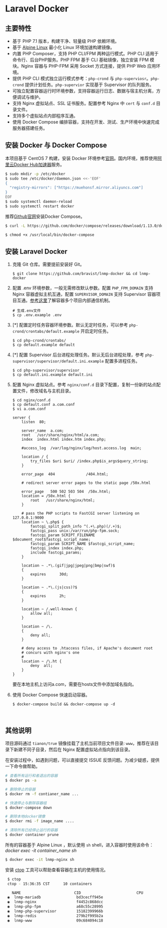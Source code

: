 # Laravel Docker

## 主要特性

+ 基于 PHP 7.1 版本，构建干净、轻量级 PHP 依赖环境。
+ 基于 [Alpine Linux](https://alpinelinux.org/) 最小化 Linux 环境加速构建镜像。 
+ 内置 PHP Composer，支持 PHP CLI/FPM 两种运行模式。PHP CLI 适用于命令行、后台PHP服务。PHP FPM 基于 CLI 基础镜像，独立安装 FPM 模块。Nginx 容器与 PHP-FPM 采用 Socket 方式连接，提供 PHP Web 应用环境。
+ 提供 PHP CLI 模式独立运行模式参考：`php-crond` 与 `php-superviosr`。`php-crond` 提供计划任务。`php-supervior` 实现基于 Supervisor 的队列服务。
+ 可独立配置容器运行时环境参数，支持容器运行日志、数据与宿主机分离，方便调试与维护。
+ 支持 Nginx 虚拟站点、SSL 证书服务。配置参考 Nginx 中 `cert` 与 `conf.d` 目录文件。
+ 支持多个虚拟站点内部程序互通。
+ 使用 Docker Compose 编排容器，支持在开发、测试、生产环境中快速完成服务器搭建任务。



## 安装 Docker 与 Docker Compose

本项目基于 CentOS 7 构建，安装 Docker 环境参考[官网](https://docs.docker.com/install/linux/docker-ce/centos/)。国内环境，推荐使用[阿里云Docker Hub加速器](https://cr.console.aliyun.com/#/accelerator)服务。

```bash
$ sudo mkdir -p /etc/docker
$ sudo tee /etc/docker/daemon.json <<-'EOF'
{
  "registry-mirrors": ["https://muehonsf.mirror.aliyuncs.com"]
}
EOF
$ sudo systemctl daemon-reload
$ sudo systemctl restart docker
```

推荐[Github官网](https://github.com/docker/compose/releases)安装Docker Compose。

```bash
$ curl -L https://github.com/docker/compose/releases/download/1.13.0/docker-compose-`uname -s`-`uname -m` > /usr/local/bin/docker-compose

$ chmod +x /usr/local/bin/docker-compose
```

## 安装 Laravel Docker

1. 克隆 Git 仓库。需要提前安装好 Git。

   ```shell
   $ git clone https://github.com/bravist/lnmp-docker && cd lnmp-docker
   ```


2. 配置 .env 环境参数，一般无需修改默认参数。配置 `PHP_FPM_DOMAIN` 支持 Nginx 容器虚拟主机互通，配置 `SUPERVISOR_DOMAIN` 支持 Supervisor 容器项目互通。[参考这里](https://github.com/laradock/laradock/issues/435)了解容器多个项目内部通信机制。

   ```shell
   # 生成.env文件
   $ cp .env.example .env
   ```

3. [*] 配置定时任务容器环境参数。默认无定时任务，可以参考 `php-crond/crontabs/default.example` 开启定时任务。

   ```shell
   $ cd php-crond/crontabs/
   $ cp default.example default
   ```

4. [*] 配置 Supervisor 后台进程处理任务。默认无后台进程处理，参考 `php-supervisor/supervisor/default.ini.example` 配置多进程任务。

   ```shell
   $ cd php-supervisor/supervisor
   $ cp default.ini.example default.ini
   ```

5. 配置 Nginx 虚拟站点。参考 `nginx/conf.d` 目录下配置，复制一份新的站点配置文件，修改域名与主机目录。

     ```shell
     $ cd nginx/conf.d
     $ cp default.conf a.com.conf
     $ vi a.com.conf

     server {
         listen  80;

         server_name  a.com;
         root   /usr/share/nginx/html/a.com;
         index  index.html index.htm index.php;

         #access_log  /var/log/nginx/log/host.access.log  main;

         location / {
             try_files $uri $uri/ /index.php$is_args$query_string;
         }

         error_page  404              /404.html;

         # redirect server error pages to the static page /50x.html

         error_page   500 502 503 504  /50x.html;
         location = /50x.html {
             root   /usr/share/nginx/html;
         }

         # pass the PHP scripts to FastCGI server listening on 127.0.0.1:9000
         location ~ \.php$ {
             fastcgi_split_path_info ^(.+\.php)(/.+)$;
             fastcgi_pass unix:/var/run/php-fpm.sock;
             fastcgi_param SCRIPT_FILENAME $document_root$fastcgi_script_name;
             fastcgi_param SCRIPT_NAME $fastcgi_script_name;
             fastcgi_index index.php;
             include fastcgi_params;
         }

         location ~ .*\.(gif|jpg|jpeg|png|bmp|swf)$
         {
             expires      30d;
         }

         location ~ .*\.(js|css)?$
         {
             expires      2h;
         }

         location ~ /.well-known {
             allow all;
         }

         location ~ /\.
         {
             deny all;
         }

         # deny access to .htaccess files, if Apache's document root
         # concurs with nginx's one
         #
         location ~ /\.ht {
             deny  all;
         }
     }

     ```

     要在本地主机上访问a.com，需要在hosts文件中添加域名指向。

6. 使用 Docker Compose 快速启动容器。

     ```shell
     $ docker-compose build && docker-compose up -d
     ```
     ​

## 其他说明

项目源码通过 `tianon/true` 镜像挂载了主机当前项目文件目录: `www`，推荐在该目录下新建不同子目录，然后在 Nginx 配置虚拟站点指向到该目录。

在安装过程中，如遇到问题，可以直接提交 ISSUE 反馈问题。为减少疑惑，提供一下命令做帮助。

```bash
# 查看所有运行和者退出的容器
$ docker ps -a

# 删除停止的容器
$ docker rm -f contianer_name ...

# 快速停止与删除容器组
$ docker-compose down 

# 删除本地docker镜像
$ docker rmi -f image_name ....

# 清除所有已经停止运行的容器
$ docker container prune
```
所有的容器基于 Alpine Linux ，默认使用 `sh` shell，进入容器时使用该命令：*docker exec -it container_name sh*

```bash
$ docker exec -it lnmp-nginx sh
```
安装 [ctop](https://github.com/bcicen/ctop) 工具可以帮助查看容器在主机的使用情况。

```bash
 $ ctop
 ctop - 15:36:35 CST      10 containers

   NAME                        CID                         CPU                         MEM                         NET RX/TX                   IO R/W                      PIDS
 ◉  lnmp-mariadb                bd3cecff945e                             0%                     179M / 7.64G        90K / 276K                  27M / 0B                    0
 ◉  lnmp-nginx                  f4452c868dcc                             0%                      8M / 7.64G         14M / 5M                    5M / 0B                     0
 ◉  lnmp-php-fpm                a68c55c28995                             0%                      72M / 7.64G        1M / 13M                    20M / 0B                    0
 ◉  lnmp-php-supervisor         15182399966b                             1%                     1.8G / 7.64G        92M / 145M                  26M / 0B                    0
 ◉  lnmp-redis                  279b2f995b2a                             0%                      8M / 7.64G         62M / 16M                   2M / 0B                     0
 ◉  lnmp-www                    09c684094c18                              -                           -             -                           -                           -  
```
